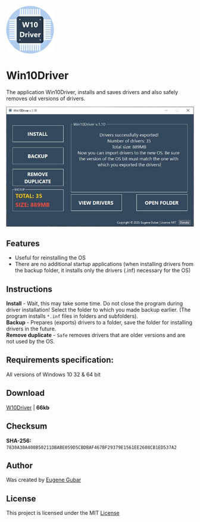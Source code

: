 ![Win10Driver logo](https://github.com/Eugene-Gubar/W10Driver/blob/master/Win10Driver-128%20(o).png)

# Win10Driver

The application Win10Driver, installs and saves drivers and also safely removes old versions of drivers.

![Win10Driver main image](https://github.com/Eugene-Gubar/W10Driver/blob/master/Win10Driver-screen(1).png)

## Features
* Useful for reinstalling the OS
* There are no additional startup applications
  (when installing drivers from the backup folder, it installs only the drivers (.inf) necessary for the OS)

## Instructions
**Install** - Wait, this may take some time. Do not close the program during driver installation!
Select the folder to which you made backup earlier. (The program installs `*.inf` files in folders and subfolders).\
**Backup** - Prepares (exports) drivers to a folder, save the folder for installing drivers in the future.\
**Remove duplicate** - `Safe` removes drivers that are older versions and are not used by the OS.

## Requirements specification:
All versions of Windows 10 32 & 64 bit

## Download
[W10Driver](https://github.com/Eugene-Gubar/W10Driver/raw/master/W10Driver.exe) | **66kb**

## Checksum
**SHA-256:** `7830A30A400B50211DBABE059D5CBDBAF467BF29379E1561EE2608CB1ED537A2`

## Author
Was created by [Eugene Gubar](https://github.com/Eugene-Gubar)

## License
This project is licensed under the MIT [License](https://github.com/Eugene-Gubar/W10Driver/blob/master/LICENSE)
